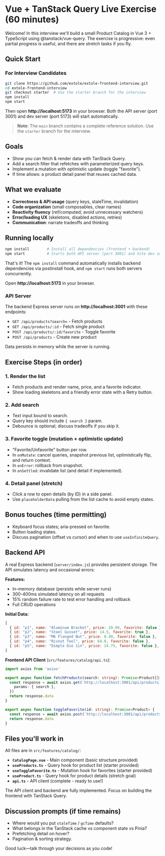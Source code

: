 # Vue + TanStack Query Live Exercise (60 minutes)

Welcome! In this interview we'll build a small Product Catalog in Vue 3 + TypeScript using @tanstack/vue-query. The exercise is progressive: even partial progress is useful, and there are stretch tasks if you fly.

## Quick Start

### For Interview Candidates

```bash
git clone https://github.com/extole/extole-frontend-interview.git
cd extole-frontend-interview
git checkout starter  # Use the starter branch for the interview
npm install
npm start
```

Then open **http://localhost:5173** in your browser. Both the API server (port 3001) and dev server (port 5173) will start automatically.

> **Note**: The `main` branch contains a complete reference solution. Use the `starter` branch for the interview.

## Goals

- Show you can fetch & render data with TanStack Query.
- Add a search filter that refetches with parameterized query keys.
- Implement a mutation with optimistic update (toggle "favorite").
- If time allows: a product detail panel that reuses cached data.

## What we evaluate

- **Correctness & API usage** (query keys, staleTime, invalidation)
- **Code organization** (small composables, clear names)
- **Reactivity fluency** (ref/computed; avoid unnecessary watchers)
- **Error/loading UX** (skeletons, disabled actions, retries)
- **Communication**: narrate tradeoffs and thinking

## Running locally

```bash
npm install        # Install all dependencies (frontend + backend)
npm start          # Starts both API server (port 3001) and Vite dev server (port 5173)
```

That's it! The `npm install` command automatically installs backend dependencies via postinstall hook, and `npm start` runs both servers concurrently.

Open **http://localhost:5173** in your browser.

### API Server

The backend Express server runs on **http://localhost:3001** with these endpoints:
- `GET /api/products?search=` - Fetch products
- `GET /api/products/:id` - Fetch single product
- `POST /api/products/:id/favorite` - Toggle favorite
- `POST /api/products` - Create new product

Data persists in memory while the server is running.

## Exercise Steps (in order)

### 1. Render the list

- Fetch products and render name, price, and a favorite indicator.
- Show loading skeletons and a friendly error state with a Retry button.

### 2. Add search

- Text input bound to search.
- Query key should include `{ search }` param.
- Debounce is optional; discuss tradeoffs if you skip it.

### 3. Favorite toggle (mutation + optimistic update)

- "Favorite/Unfavorite" button per row.
- In `onMutate`: cancel queries, snapshot previous list, optimistically flip, and return context.
- In `onError`: rollback from snapshot.
- In `onSettled`: invalidate list (and detail if implemented).

### 4. Detail panel (stretch)

- Click a row to open details (by ID) in a side panel.
- Use `placeholderData` pulling from the list cache to avoid empty states.

## Bonus touches (time permitting)

- Keyboard focus states; aria-pressed on favorite.
- Button loading states.
- Discuss pagination (offset vs cursor) and when to use `useInfiniteQuery`.

## Backend API

A real Express backend (`server/index.js`) provides persistent storage. The API simulates latency and occasional errors:

**Features:**
- In-memory database (persists while server runs)
- 300-400ms simulated latency on all requests
- 15% random failure rate to test error handling and rollback
- Full CRUD operations

**Initial Data:**
```javascript
[
  { id: "p1", name: "Aluminum Bracket", price: 29.99, favorite: false },
  { id: "p2", name: "Steel Gusset", price: 14.5, favorite: true },
  { id: "p3", name: "M6 Flanged Nut", price: 0.49, favorite: false },
  { id: "p4", name: "Rivnut Tool", price: 64.0, favorite: false },
  { id: "p5", name: "Dimple Die 1in", price: 24.75, favorite: false },
]
```

**Frontend API Client** (`src/features/catalog/api.ts`):
```typescript
import axios from 'axios'

export async function fetchProducts(search: string): Promise<Product[]> {
  const response = await axios.get(`http://localhost:3001/api/products`, {
    params: { search },
  })
  return response.data
}

export async function toggleFavorite(id: string): Promise<Product> {
  const response = await axios.post(`http://localhost:3001/api/products/${id}/favorite`)
  return response.data
}
```

## Files you'll work in

All files are in `src/features/catalog/`:

- **`CatalogPage.vue`** - Main component (basic structure provided)
- **`useProducts.ts`** - Query hook for product list (starter provided)
- **`useToggleFavorite.ts`** - Mutation hook for favorites (starter provided)
- **`useProduct.ts`** - Query hook for product details (stretch goal)
- **`api.ts`** - API client (complete - ready to use!)

The API client and backend are fully implemented. Focus on building the frontend with TanStack Query.

## Discussion prompts (if time remains)

- Where would you put `staleTime` / `gcTime` defaults?
- What belongs in the TanStack cache vs component state vs Pinia?
- Prefetching detail on hover?
- Pagination & sorting strategy.

Good luck—talk through your decisions as you code!

